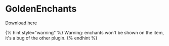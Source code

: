 # GoldenEnchants

[Download here](https://www.spigotmc.org/resources/goldenenchants-%E2%80%A2-more-vanilla-like-enchantments-1-14-1-16.61693/)

{% hint style="warning" %}
Warning: enchants won't be shown on the item, it's a bug of the other plugin.
{% endhint %}


